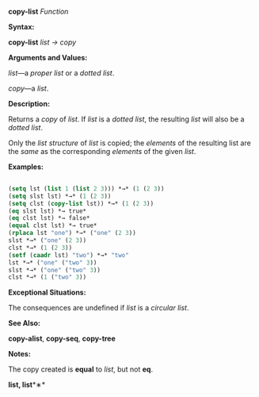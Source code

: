 **copy-list** *Function* 



**Syntax:** 



**copy-list** *list → copy* 



**Arguments and Values:** 



*list*—a *proper list* or a *dotted list*. 



*copy*—a *list*. 



**Description:** 



Returns a *copy* of *list*. If *list* is a *dotted list*, the resulting *list* will also be a *dotted list*. 



Only the *list structure* of *list* is copied; the *elements* of the resulting list are the *same* as the corresponding *elements* of the given *list*. 



**Examples:**
```lisp
 
(setq lst (list 1 (list 2 3))) *→* (1 (2 3)) 
(setq slst lst) *→* (1 (2 3)) 
(setq clst (copy-list lst)) *→* (1 (2 3)) 
(eq slst lst) *→ true* 
(eq clst lst) *→ false* 
(equal clst lst) *→ true* 
(rplaca lst "one") *→* ("one" (2 3)) 
slst *→* ("one" (2 3)) 
clst *→* (1 (2 3)) 
(setf (caadr lst) "two") *→* "two" 
lst *→* ("one" ("two" 3)) 
slst *→* ("one" ("two" 3)) 
clst *→* (1 ("two" 3)) 

```
**Exceptional Situations:** 



The consequences are undefined if *list* is a *circular list*. 



**See Also:** 



**copy-alist**, **copy-seq**, **copy-tree** 



**Notes:** 



The copy created is **equal** to *list*, but not **eq**. 







 



 



**list, list***∗* 



